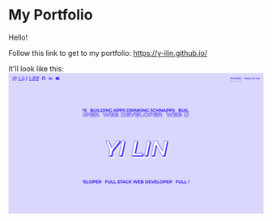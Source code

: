 # My Portfolio

Hello!

Follow this link to get to my portfolio: https://y-ilin.github.io/

It'll look like this:
![Portfolio Screenshot](./assets/imgs/screenshot.png)
